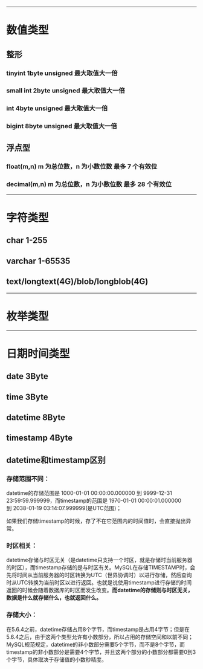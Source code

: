 ___
# 数值类型

## 整形

### tinyint 1byte unsigned 最大取值大一倍

### small int 2byte unsigned 最大取值大一倍

### int 4byte unsigned 最大取值大一倍

### bigint 8byte unsigned 最大取值大一倍

## 浮点型

### float(m,n) m 为总位数，n 为小数位数 最多 7 个有效位

### decimal(m,n) m 为总位数，n 为小数位数 最多 28 个有效位

___
# 字符类型

## char 1-255

## varchar 1-65535

## text/longtext(4G)/blob/longblob(4G) 

___
# 枚举类型


___
# 日期时间类型

## date 3Byte

## time 3Byte

## datetime 8Byte

## timestamp 4Byte

## datetime和timestamp区别

### 存储范围不同：
datetime的存储范围是 1000-01-01 00:00:00.000000 到 9999-12-31 23:59:59.999999，而timestamp的范围是 1970-01-01 00:00:01.000000到 2038-01-19 03:14:07.999999(是UTC范围)；

如果我们存储timestamp的时候，存了不在它范围内的时间值时，会直接抛出异常。

### 时区相关：
datetime存储与时区无关（是datetime只支持一个时区，就是存储时当前服务器的时区），而timestamp存储的是与时区有关。MySQL在存储TIMESTAMP时，会先将时间从当前服务器的时区转换为UTC（世界协调时）以进行存储，然后查询时从UTC转换为当前时区以进行返回。也就是说使用timestamp进行存储的时间返回的时候会随着数据库的时区而发生改变。**而datetime的存储则与时区无关，数据是什么就存储什么，也就返回什么。**

### 存储大小：
在5.6.4之前，datetime存储占用8个字节，而timestamp是占用4字节；但是在5.6.4之后，由于这两个类型允许有小数部分，所以占用的存储空间和以前不同；MySQL规范规定，datetime的非小数部分需要5个字节，而不是8个字节，而timestamp的非小数部分是需要4个字节，并且这两个部分的小数部分都需要0到3个字节，具体取决于存储值的小数秒精度。